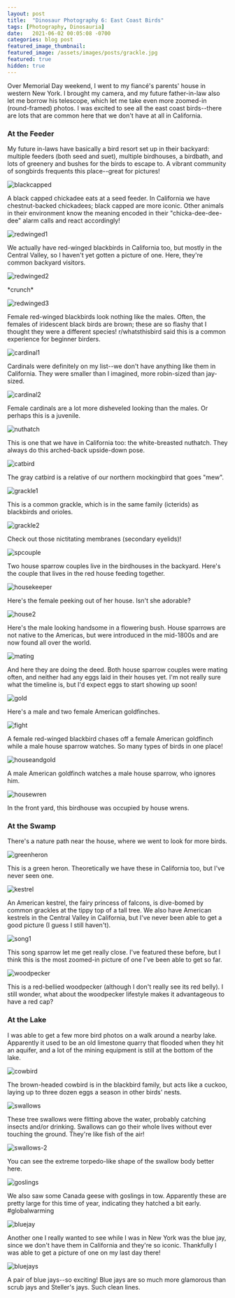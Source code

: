 ```yaml
---
layout: post
title:  "Dinosaur Photography 6: East Coast Birds"
tags: [Photography, Dinosauria]
date:   2021-06-02 00:05:08 -0700
categories: blog post
featured_image_thumbnail:
featured_image: /assets/images/posts/grackle.jpg
featured: true
hidden: true
---
```


Over Memorial Day weekend, I went to my fiancé's parents' house in western New York.  I brought my camera, and my future father-in-law also let me borrow his telescope, which let me take even more zoomed-in (round-framed) photos.  I was excited to see all the east coast birds--there are lots that are common here that we don't have at all in California.

### At the Feeder

My future in-laws have basically a bird resort set up in their backyard: multiple feeders (both seed and suet), multiple birdhouses, a birdbath, and lots of greenery and bushes for the birds to escape to.  A vibrant community of songbirds frequents this place--great for pictures!

![blackcapped](/assets/images/posts/blackcapped.jpg)

A black capped chickadee eats at a seed feeder.  In California we have chestnut-backed chickadees; black capped are more iconic.  Other animals in their environment know the meaning encoded in their "chicka-dee-dee-dee" alarm calls and react accordingly!

![redwinged1](/assets/images/posts/redwinged1.jpg)

We actually have red-winged blackbirds in California too, but mostly in the Central Valley, so I haven't yet gotten a picture of one.  Here, they're common backyard visitors.

![redwinged2](/assets/images/posts/redwinged2.jpg)

\*crunch\*

![redwinged3](/assets/images/posts/female-red.jpg)

Female red-winged blackbirds look nothing like the males.  Often, the females of iridescent black birds are brown; these are so flashy that I thought they were a different species!  r/whatsthisbird said this is a common experience for beginner birders.

![cardinal1](/assets/images/posts/cardinal1.jpg)

Cardinals were definitely on my list--we don't have anything like them in California.  They were smaller than I imagined, more robin-sized than jay-sized.

![cardinal2](/assets/images/posts/fcard.jpg)

Female cardinals are a lot more disheveled looking than the males.  Or perhaps this is a juvenile.

![nuthatch](/assets/images/posts/nuthatch-1.jpg)

This is one that we have in California too: the white-breasted nuthatch.  They always do this arched-back upside-down pose.

![catbird](/assets/images/posts/catbird.jpg)

The gray catbird is a relative of our northern mockingbird that goes "mew".

![grackle1](/assets/images/posts/grackle.jpg)

This is a common grackle, which is in the same family (icterids) as blackbirds and orioles.

![grackle2](/assets/images/posts/grackle-membranes.jpg)

Check out those nictitating membranes (secondary eyelids)!

![spcouple](/assets/images/posts/spcouple.jpg)

Two house sparrow couples live in the birdhouses in the backyard.  Here's the couple that lives in the red house feeding together.

![housekeeper](/assets/images/posts/housekeeper.jpg)

Here's the female peeking out of her house.  Isn't she adorable?

![house2](/assets/images/posts/house-2.jpg)

Here's the male looking handsome in a flowering bush.  House sparrows are not native to the Americas, but were introduced in the mid-1800s and are now found all over the world.

![mating](/assets/images/posts/mating.jpg)

And here they are doing the deed.  Both house sparrow couples were mating often, and neither had any eggs laid in their houses yet.  I'm not really sure what the timeline is, but I'd expect eggs to start showing up soon!

![gold](/assets/images/posts/gold-2.jpg)

Here's a male and two female American goldfinches.

![fight](/assets/images/posts/fight.jpg)

A female red-winged blackbird chases off a female American goldfinch while a male house sparrow watches.  So many types of birds in one place!

![houseandgold](/assets/images/posts/houseandgold.jpg)

A male American goldfinch watches a male house sparrow, who ignores him.

![housewren](/assets/images/posts/housewren-COLLAGE.jpg)

In the front yard, this birdhouse was occupied by house wrens.

### At the Swamp

There's a nature path near the house, where we went to look for more birds.

![greenheron](/assets/images/posts/greenheron.jpg)

This is a green heron.  Theoretically we have these in California too, but I've never seen one.

![kestrel](/assets/images/posts/kestrel.jpg)

An American kestrel, the fairy princess of falcons, is dive-bomed by common grackles at the tippy top of a tall tree.  We also have American kestrels in the Central Valley in California, but I've never been able to get a good picture (I guess I still haven't).

![song1](/assets/images/posts/song-1.jpg)

This song sparrow let me get really close.  I've featured these before, but I think this is the most zoomed-in picture of one I've been able to get so far.

![woodpecker](/assets/images/posts/woodpecker.jpg)

This is a red-bellied woodpecker (although I don't really see its red belly).  I still wonder, what about the woodpecker lifestyle makes it advantageous to have a red cap?

### At the Lake

I was able to get a few more bird photos on a walk around a nearby lake.  Apparently it used to be an old limestone quarry that flooded when they hit an aquifer, and a lot of the mining equipment is still at the bottom of the lake.

![cowbird](/assets/images/posts/cowbird.jpg)

The brown-headed cowbird is in the blackbird family, but acts like a cuckoo, laying up to three dozen eggs a season in other birds' nests.

![swallows](/assets/images/posts/swallows.jpg)

These tree swallows were flitting above the water, probably catching insects and/or drinking.  Swallows can go their whole lives without ever touching the ground.  They're like fish of the air!

![swallows-2](/assets/images/posts/swallows-2.jpg)

You can see the extreme torpedo-like shape of the swallow body better here.

![goslings](/assets/images/posts/gosling.jpg)

We also saw some Canada geese with goslings in tow.  Apparently these are pretty large for this time of year, indicating they hatched a bit early.  #globalwarming

![bluejay](/assets/images/posts/bluejay.jpg)

Another one I really wanted to see while I was in New York was the blue jay, since we don't have them in California and they're so iconic.  Thankfully I was able to get a picture of one on my last day there!

![bluejays](/assets/images/posts/bluejays.jpg)

A pair of blue jays--so exciting!  Blue jays are so much more glamorous than scrub jays and Steller's jays.  Such clean lines.